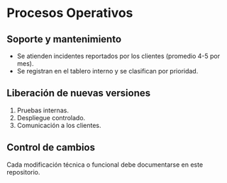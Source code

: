 # Procesos Operativos

## Soporte y mantenimiento
- Se atienden incidentes reportados por los clientes (promedio 4-5 por mes).
- Se registran en el tablero interno y se clasifican por prioridad.

## Liberación de nuevas versiones
1. Pruebas internas.
2. Despliegue controlado.
3. Comunicación a los clientes.

## Control de cambios
Cada modificación técnica o funcional debe documentarse en este repositorio.
